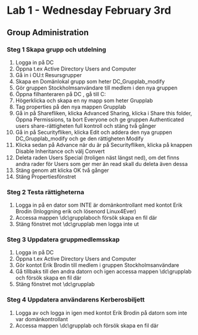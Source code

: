 # Lab 1 - Wednesday February 3rd
## Group Administration

### Steg 1 Skapa grupp och utdelning
1. Logga in på DC
2. Öppna t.ex Active Directory Users and Computer 
3. Gå in i OU:t Resursgrupper
4. Skapa en Domänlokal grupp som heter DC_Grupplab_modify
5. Gör gruppen Stockholmsanvändare till medlem i den nya gruppen
6. Öppna filhanteraren på DC ,  gå till C: 
7. Högerklicka och skapa en ny mapp som heter Grupplab
8. Tag properties på den nya mappen Grupplab
9. Gå in på Sharefliken, klicka Advanced Sharing, klicka i Share this folder, Öppna Permissions, ta bort Everyone och ge gruppen Authenticated users share-rättigheten full kontroll och stäng två gånger
10. Gå in på Securityfliken, klicka Edit och addera den nya gruppen DC_Grupplab_modify och ge den rättigheten Modify
11. Klicka sedan på Advance när du är på Securityfliken, klicka på knappen Disable Inheritance och välj Convert
12. Deleta raden Users Special (troligen näst längst ned), om det finns andra rader för Users som ger mer än read skall du deleta även dessa
13. Stäng genom att klicka OK två gånger
14. Stäng Propertiesfönstret

### Steg 2 Testa rättigheterna
1. Logga in på en dator som INTE är domänkontrollant med kontot Erik Brodin (Inloggning erik och lösenord Linux4Ever)
2. Accessa mappen \\dc\grupplaboch försök skapa en fil där
3. Stäng fönstret mot \\dc\grupplab men logga inte ut

### Steg 3 Uppdatera gruppmedlemsskap
1. Logga in på DC
2. Öppna t.ex Active Directory Users and Computer 
3. Gör kontot Erik Brodin till medlem i gruppen Stockholmsanvändare
4. Gå tillbaks till den andra datorn och igen accessa mappen \\dc\grupplab och försök skapa en fil där
5. Stäng fönstret mot \\dc\grupplab

### Steg 4 Uppdatera användarens Kerberosbiljett
1. Logga av och logga in igen med kontot Erik Brodin på datorn som inte var domänkontrollant 
2. Accessa mappen \\dc\grupplab och försök skapa en fil där
